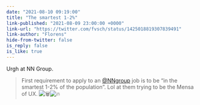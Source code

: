 ```yaml
---
date: "2021-08-10 09:19:00"
title: "The smartest 1-2%"
link-published: "2021-08-09 23:00:00 +0000"
link-url: "https://twitter.com/fvsch/status/1425018819307839491"
link-author: "Florens"
hide-from-twitter: false
is_reply: false
is_like: true
---
```


Urgh at NN Group.

> First requirement to apply to an [@NNgroup](https://twitter.com/NNgroup) job is to be “in the smartest 1-2% of the population”. Lol at them trying to be the Mensa of UX. ![🗑️](https://abs-0.twimg.com/emoji/v2/svg/1f5d1.svg)![🔥](https://abs-0.twimg.com/emoji/v2/svg/1f525.svg)
